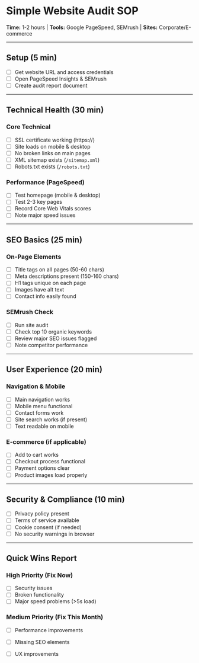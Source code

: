 # Simple Website Audit SOP

**Time:** 1-2 hours | **Tools:** Google PageSpeed, SEMrush | **Sites:** Corporate/E-commerce

---

## Setup (5 min)

- [ ] Get website URL and access credentials
- [ ] Open PageSpeed Insights & SEMrush
- [ ] Create audit report document

---

## Technical Health (30 min)

### Core Technical

- [ ] SSL certificate working (https://)
- [ ] Site loads on mobile & desktop
- [ ] No broken links on main pages
- [ ] XML sitemap exists (`/sitemap.xml`)
- [ ] Robots.txt exists (`/robots.txt`)

### Performance (PageSpeed)

- [ ] Test homepage (mobile & desktop)
- [ ] Test 2-3 key pages
- [ ] Record Core Web Vitals scores
- [ ] Note major speed issues

---

## SEO Basics (25 min)

### On-Page Elements

- [ ] Title tags on all pages (50-60 chars)
- [ ] Meta descriptions present (150-160 chars)
- [ ] H1 tags unique on each page
- [ ] Images have alt text
- [ ] Contact info easily found

### SEMrush Check

- [ ] Run site audit
- [ ] Check top 10 organic keywords
- [ ] Review major SEO issues flagged
- [ ] Note competitor performance

---

## User Experience (20 min)

### Navigation & Mobile

- [ ] Main navigation works
- [ ] Mobile menu functional
- [ ] Contact forms work
- [ ] Site search works (if present)
- [ ] Text readable on mobile

### E-commerce (if applicable)

- [ ] Add to cart works
- [ ] Checkout process functional
- [ ] Payment options clear
- [ ] Product images load properly

---

## Security & Compliance (10 min)

- [ ] Privacy policy present
- [ ] Terms of service available
- [ ] Cookie consent (if needed)
- [ ] No security warnings in browser

---

## Quick Wins Report

### High Priority (Fix Now)

- [ ] Security issues
- [ ] Broken functionality
- [ ] Major speed problems (>5s load)

### Medium Priority (Fix This Month)

- [ ] Performance improvements
- [ ] Missing SEO elements
- [ ] UX improvements

